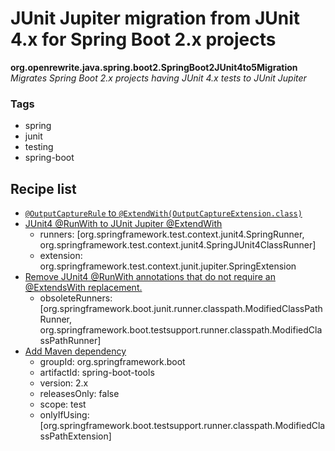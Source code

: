 # JUnit Jupiter migration from JUnit 4.x for Spring Boot 2.x projects

**org.openrewrite.java.spring.boot2.SpringBoot2JUnit4to5Migration**  
_Migrates Spring Boot 2.x projects having JUnit 4.x tests to JUnit Jupiter_

### Tags

* spring
* junit
* testing
* spring-boot

## Recipe list

* [`@OutputCaptureRule` to `@ExtendWith(OutputCaptureExtension.class)`](../../../java/spring/boot2/outputcaptureextension.md)
* [JUnit4 @RunWith to JUnit Jupiter @ExtendWith](../../../java/testing/junit5/runnertoextension.md)
  * runners: [org.springframework.test.context.junit4.SpringRunner, org.springframework.test.context.junit4.SpringJUnit4ClassRunner]
  * extension: org.springframework.test.context.junit.jupiter.SpringExtension
* [Remove JUnit4 @RunWith annotations that do not require an @ExtendsWith replacement.](../../../java/testing/junit5/removeobsoleterunners.md)
  * obsoleteRunners: [org.springframework.boot.junit.runner.classpath.ModifiedClassPathRunner, org.springframework.boot.testsupport.runner.classpath.ModifiedClassPathRunner]
* [Add Maven dependency](../../../maven/adddependency.md)
  * groupId: org.springframework.boot
  * artifactId: spring-boot-tools
  * version: 2.x
  * releasesOnly: false
  * scope: test
  * onlyIfUsing: [org.springframework.boot.testsupport.runner.classpath.ModifiedClassPathExtension]
